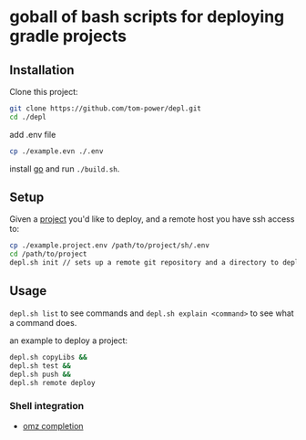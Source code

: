 # goball of bash scripts for deploying gradle projects

## Installation

Clone this project:

```bash
git clone https://github.com/tom-power/depl.git
cd ./depl
```

add .env file

```bash
cp ./example.evn ./.env
```
install [go](https://golang.org/) and run `./build.sh`.

## Setup

Given a [project](https://github.com/tom-power/depl-example-project) you'd like to deploy, and a remote host you have ssh access to:

```bash
cp ./example.project.env /path/to/project/sh/.env
cd /path/to/project
depl.sh init // sets up a remote git repository and a directory to deploy the project from
```

## Usage

`depl.sh list` to see commands and `depl.sh explain <command>` to see what a command does.

an example to deploy a project:

```bash
depl.sh copyLibs &&
depl.sh test &&
depl.sh push &&
depl.sh remote deploy
```

### Shell integration

- [omz completion](https://github.com/tom-power/depl/blob/master/config/.oh-my-zsh/custom/completions/_depl)